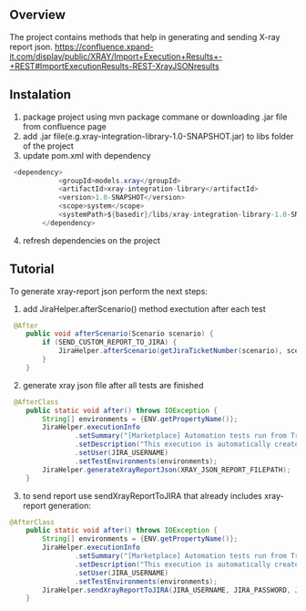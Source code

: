 ## Overview
The project contains methods that help in generating and sending X-ray report json. 
https://confluence.xpand-it.com/display/public/XRAY/Import+Execution+Results+-+REST#ImportExecutionResults-REST-XrayJSONresults

## Instalation
1) package project using mvn package commane or downloading .jar file from confluence page
2) add .jar file(e.g.xray-integration-library-1.0-SNAPSHOT.jar) to libs folder of the project
3) update pom.xml with dependency
```java
 <dependency>
            <groupId>models.xray</groupId>
            <artifactId>xray-integration-library</artifactId>
            <version>1.0-SNAPSHOT</version>
            <scope>system</scope>
            <systemPath>${basedir}/libs/xray-integration-library-1.0-SNAPSHOT.jar</systemPath>
        </dependency>
```
4) refresh dependencies on the project

## Tutorial
To generate xray-report json perform the next steps:
1) add JiraHelper.afterScenario() method exectution after each test
```java
 @After
    public void afterScenario(Scenario scenario) {
        if (SEND_CUSTOM_REPORT_TO_JIRA) {
            JiraHelper.afterScenario(getJiraTicketNumber(scenario), scenario.isFailed());
        }
    }
```
2) generate xray json file after all tests are finished
```java
 @AfterClass
    public static void after() throws IOException {
        String[] environments = {ENV.getPropertyName()};
        JiraHelper.executionInfo
                .setSummary("[Marketplace] Automation tests run from Travis CI:" + LocalDateTime.now())
                .setDescription("This execution is automatically created when importing execution results")
                .setUser(JIRA_USERNAME)
                .setTestEnvironments(environments);
        JiraHelper.generateXrayReportJson(XRAY_JSON_REPORT_FILEPATH);
    }
```
3) to send report use sendXrayReportToJIRA that already includes xray-report generation:
```java
@AfterClass
    public static void after() throws IOException {
        String[] environments = {ENV.getPropertyName()};
        JiraHelper.executionInfo
                .setSummary("[Marketplace] Automation tests run from Travis CI:" + LocalDateTime.now())
                .setDescription("This execution is automatically created when importing execution results")
                .setUser(JIRA_USERNAME)
                .setTestEnvironments(environments);
        JiraHelper.sendXrayReportToJIRA(JIRA_USERNAME, JIRA_PASSWORD, JIRA_ROOT_URL, XRAY_JSON_REPORT_FILEPATH);
    }
```
